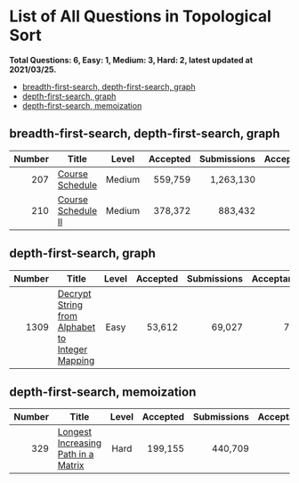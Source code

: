# List of All Questions in Topological Sort

**Total Questions: 6, Easy: 1, Medium: 3, Hard: 2, latest updated at 2021/03/25.**

- [breadth-first-search, depth-first-search, graph](#breadth-first-search-depth-first-search-graph)
- [depth-first-search, graph](#depth-first-search-graph)
- [depth-first-search, memoization](#depth-first-search-memoization)

## breadth-first-search, depth-first-search, graph

|Number|                                Title                                 |Level |Accepted|Submissions|Acceptance|
|-----:|----------------------------------------------------------------------|:----:|-------:|----------:|---------:|
|   207|[Course Schedule](https://leetcode.com/problems/course-schedule)      |Medium| 559,759|  1,263,130|       44%|
|   210|[Course Schedule II](https://leetcode.com/problems/course-schedule-ii)|Medium| 378,372|    883,432|       43%|


## depth-first-search, graph

|Number|                                                             Title                                                              |Level|Accepted|Submissions|Acceptance|
|-----:|--------------------------------------------------------------------------------------------------------------------------------|:---:|-------:|----------:|---------:|
|  1309|[Decrypt String from Alphabet to Integer Mapping](https://leetcode.com/problems/decrypt-string-from-alphabet-to-integer-mapping)|Easy |  53,612|     69,027|       78%|


## depth-first-search, memoization

|Number|                                                 Title                                                  |Level|Accepted|Submissions|Acceptance|
|-----:|--------------------------------------------------------------------------------------------------------|:---:|-------:|----------:|---------:|
|   329|[Longest Increasing Path in a Matrix](https://leetcode.com/problems/longest-increasing-path-in-a-matrix)|Hard | 199,155|    440,709|       45%|



